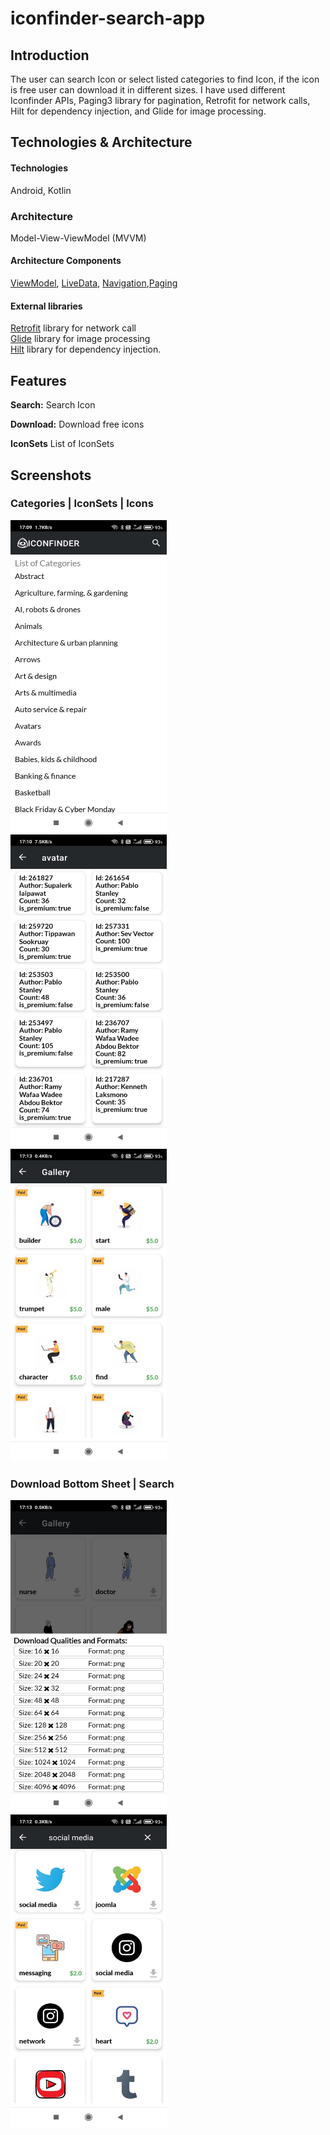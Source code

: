 # iconfinder-search-app

## Introduction
The user can search Icon or select listed categories to find Icon, if the icon is free user can download it in different sizes.
I have used different Iconfinder APIs, Paging3 library for pagination, Retrofit for network calls, Hilt for dependency injection, and Glide for image processing.

## Technologies & Architecture 

#### Technologies
Android, Kotlin

### Architecture 
Model-View-ViewModel (MVVM)

#### Architecture Components
[ViewModel](https://developer.android.com/topic/libraries/architecture/viewmodel), [LiveData](https://developer.android.com/topic/libraries/architecture/livedata), 
[Navigation](https://developer.android.com/guide/navigation/),[Paging](https://developer.android.com/topic/libraries/architecture/paging/v3-overview)

#### External libraries 
[Retrofit](https://square.github.io/retrofit/) library for network call<br>
[Glide](https://github.com/bumptech/glide) library for image processing<br> 
[Hilt](https://developer.android.com/training/dependency-injection/hilt-android) library for dependency injection.



## Features

**Search:** Search Icon 

**Download:** Download free icons

**IconSets** List of IconSets 


## Screenshots

### Categories | IconSets | Icons

<p align = "left" >
  <img width="250" height="500" src="iconfinder_images/categories.jpeg" > <img >  <img > <img >
  <img width="250" height="500"  src="iconfinder_images/icon_sets.jpeg">  <img > <img > <img >
  <img width="250" height="500" src="iconfinder_images/gallery.jpeg" >  <img > <img > <img >
</p>

### Download Bottom Sheet | Search 

<p align = "left" >
  <img width="250" height="500" src="iconfinder_images/download_bottom_sheet.jpeg" > <img >  <img > <img >
  <img width="250" height="500"  src="iconfinder_images/search.jpeg">  <img > <img > <img >
</p>
